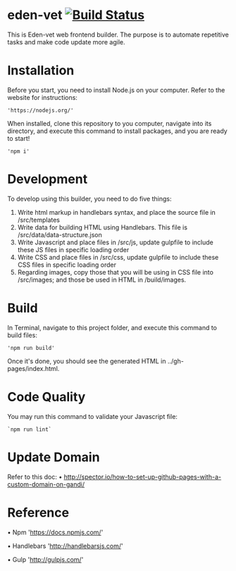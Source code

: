 # eden-vet  [![Build Status](http://azai.synology.me:33333/buildStatus/icon?job=eden-vet)](http://azai.synology.me:33333/job/eden-vet/)


This is Eden-vet web frontend builder. The purpose is to automate repetitive tasks and make code update more agile.

Installation
=================
Before you start, you need to install Node.js on your computer. Refer to the website for instructions:

    'https://nodejs.org/'

When installed, clone this repository to you computer, navigate into its directory, and execute this command to install packages, and you are ready to start!

    'npm i'


Development
=================
To develop using this builder, you need to do five things:

1. Write html markup in handlebars syntax, and place the source file in /src/templates
2. Write data for building HTML using Handlebars. This file is /src/data/data-structure.json
3. Write Javascript and place files in /src/js, update gulpfile to include these JS files in specific loading order
4. Write CSS and place files in /src/css, update gulpfile to include these CSS files in specific loading order
5. Regarding images, copy those that you will be using in CSS file into /src/images; and those be used in HTML in /build/images.

Build
=================
In Terminal, navigate to this project folder, and execute this command to build files: 

    'npm run build'

Once it's done, you should see the generated HTML in ../gh-pages/index.html.

Code Quality
=================
You may run this command to validate your Javascript file:

    `npm run lint`

Update Domain
=================
Refer to this doc:
• http://spector.io/how-to-set-up-github-pages-with-a-custom-domain-on-gandi/


Reference
=================
• Npm
  'https://docs.npmjs.com/'

• Handlebars
  'http://handlebarsjs.com/'

• Gulp
  'http://gulpjs.com/'
